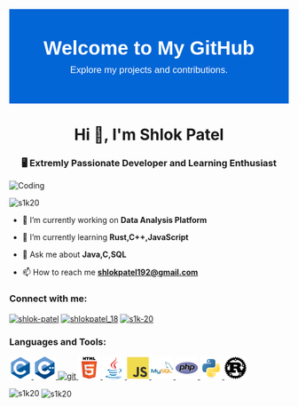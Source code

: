 
<div class="banner">
  <h1>Welcome to My GitHub</h1>
  <p>Explore my projects and contributions.</p>
</div>

<style>
.banner {
  background-color: #0366d6;
  color: white;
  text-align: center;
  padding: 50px 0;
  font-family: Arial, sans-serif;
}

.banner h1 {
  font-size: 2.5em;
  margin: 0;
}

.banner p {
  font-size: 1.2em;
  margin: 10px 0 0;
}
</style>
<h1 align="center">Hi 👋, I'm Shlok Patel</h1>
<h3 align="center">🖥️ Extremly Passionate Developer and Learning Enthusiast</h3>
<img align="centre" alt="Coding" width="400" src="https://t4.ftcdn.net/jpg/02/78/37/47/360_F_278374738_ypRn0utOVnebuhmpSrDiwkzFsdqEm0aa.jpg">

<p align="left"> <img src="https://komarev.com/ghpvc/?username=s1k20&label=Profile%20views&color=0e75b6&style=flat" alt="s1k20" /> </p>

- 🔭 I’m currently working on **Data Analysis Platform**

- 🌱 I’m currently learning **Rust,C++,JavaScript**

- 💬 Ask me about **Java,C,SQL**

- 📫 How to reach me **shlokpatel192@gmail.com**

<h3 align="left">Connect with me:</h3>
<p align="left">
<a href="https://linkedin.com/in/shlok-patel" target="blank"><img align="center" src="https://raw.githubusercontent.com/rahuldkjain/github-profile-readme-generator/master/src/images/icons/Social/linked-in-alt.svg" alt="shlok-patel" height="30" width="40" /></a>
<a href="https://instagram.com/shlokpatel_18" target="blank"><img align="center" src="https://raw.githubusercontent.com/rahuldkjain/github-profile-readme-generator/master/src/images/icons/Social/instagram.svg" alt="shlokpatel_18" height="30" width="40" /></a>
<a href="https://www.leetcode.com/s1k-20" target="blank"><img align="center" src="https://raw.githubusercontent.com/rahuldkjain/github-profile-readme-generator/master/src/images/icons/Social/leet-code.svg" alt="s1k-20" height="30" width="40" /></a>
</p>

<h3 align="left">Languages and Tools:</h3>
<p align="left"> <a href="https://www.cprogramming.com/" target="_blank" rel="noreferrer"> <img src="https://raw.githubusercontent.com/devicons/devicon/master/icons/c/c-original.svg" alt="c" width="40" height="40"/> </a> <a href="https://www.w3schools.com/cpp/" target="_blank" rel="noreferrer"> <img src="https://raw.githubusercontent.com/devicons/devicon/master/icons/cplusplus/cplusplus-original.svg" alt="cplusplus" width="40" height="40"/> </a> <a href="https://git-scm.com/" target="_blank" rel="noreferrer"> <img src="https://www.vectorlogo.zone/logos/git-scm/git-scm-icon.svg" alt="git" width="40" height="40"/> </a> <a href="https://www.w3.org/html/" target="_blank" rel="noreferrer"> <img src="https://raw.githubusercontent.com/devicons/devicon/master/icons/html5/html5-original-wordmark.svg" alt="html5" width="40" height="40"/> </a> <a href="https://www.java.com" target="_blank" rel="noreferrer"> <img src="https://raw.githubusercontent.com/devicons/devicon/master/icons/java/java-original.svg" alt="java" width="40" height="40"/> </a> <a href="https://developer.mozilla.org/en-US/docs/Web/JavaScript" target="_blank" rel="noreferrer"> <img src="https://raw.githubusercontent.com/devicons/devicon/master/icons/javascript/javascript-original.svg" alt="javascript" width="40" height="40"/> </a> <a href="https://www.mysql.com/" target="_blank" rel="noreferrer"> <img src="https://raw.githubusercontent.com/devicons/devicon/master/icons/mysql/mysql-original-wordmark.svg" alt="mysql" width="40" height="40"/> </a> <a href="https://www.php.net" target="_blank" rel="noreferrer"> <img src="https://raw.githubusercontent.com/devicons/devicon/master/icons/php/php-original.svg" alt="php" width="40" height="40"/> </a> <a href="https://www.python.org" target="_blank" rel="noreferrer"> <img src="https://raw.githubusercontent.com/devicons/devicon/master/icons/python/python-original.svg" alt="python" width="40" height="40"/> </a> <a href="https://www.rust-lang.org" target="_blank" rel="noreferrer"> <img src="https://raw.githubusercontent.com/devicons/devicon/master/icons/rust/rust-plain.svg" alt="rust" width="40" height="40"/> </a> </p>

<p><img align="left" src="https://github-readme-stats.vercel.app/api/top-langs?username=s1k20&show_icons=true&locale=en&layout=compact" alt="s1k20" /></p>

<p>&nbsp;<img align="center" src="https://github-readme-stats.vercel.app/api?username=s1k20&show_icons=true&locale=en" alt="s1k20" /></p>
